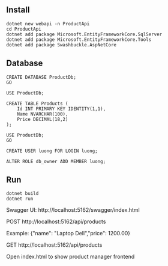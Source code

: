## Install
```
dotnet new webapi -n ProductApi
cd ProductApi
dotnet add package Microsoft.EntityFrameworkCore.SqlServer
dotnet add package Microsoft.EntityFrameworkCore.Tools
dotnet add package Swashbuckle.AspNetCore
```
## Database
```
CREATE DATABASE ProductDb;
GO

USE ProductDb;

CREATE TABLE Products (
    Id INT PRIMARY KEY IDENTITY(1,1),
    Name NVARCHAR(100),
    Price DECIMAL(18,2)
);
```
```
USE ProductDb;
GO

CREATE USER luong FOR LOGIN luong;

ALTER ROLE db_owner ADD MEMBER luong;
```
## Run
```
dotnet build
dotnet run
```
Swagger UI: http://localhost:5162/swagger/index.html

POST http://localhost:5162/api/products 

Example: {"name": "Laptop Dell","price": 1200.00}

GET http://localhost:5162/api/products

Open index.html to show product manager frontend